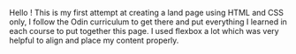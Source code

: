 Hello ! This is my first attempt at creating a land page using HTML and CSS only, I follow the Odin curriculum to get there and put everything I learned in each course to put together this page. I used flexbox a lot which was very helpful to align and place my content properly. 